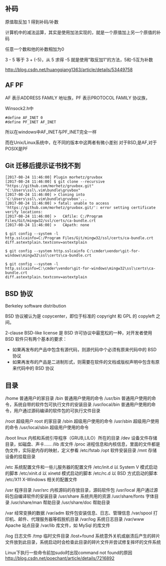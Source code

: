 ## 补码

原值取反加 1 得到补码/补数

计算机中的减法运算，其实是使用加法实现的，就是一个原值加上另一个原值的补码

任意一个数和他的补数相加为0

3 - 5 等于 3 + (-5)，从 5 求得 -5 就是使用"取反加1"的方法，5和-5互为补数

http://blog.csdn.net/huangqiang1363/article/details/53449758

## AF PF

AF 表示ADDRESS FAMILY 地址族，PF 表示PROTOCOL FAMILY 协议族，

Winsock2.h中
```
#define AF_INET 0
#define PF_INET AF_INET
```
 
所以在windows中AF_INET与PF_INET完全一样
 
而在Unix/Linux系统中，在不同的版本中这两者有微小差别
对于BSD,是AF,对于POSIX是PF

## Git 迁移后提示证书找不到

```
[2017-08-24 11:46:00] Plugin morhetz/gruvbox
[2017-08-24 11:46:00] $ git clone --recursive "https://github.com/morhetz/gruvbox.git" "C:\Users\ssl\.vim\bundle\gruvbox"
[2017-08-24 11:46:00] > Cloning into 'C:\Users\ssl\.vim\bundle\gruvbox'...
[2017-08-24 11:46:00] > fatal: unable to access 'https://github.com/morhetz/gruvbox.git/': error setting certificate verify locations:
[2017-08-24 11:46:00] >   CAfile: C:/Program Files/Git/mingw32/ssl/certs/ca-bundle.crt
[2017-08-24 11:46:00] >   CApath: none

$ git config --system -l
http.sslcainfo=C:/Program Files/Git/mingw32/ssl/certs/ca-bundle.crt
diff.astextplain.textconv=astextplain

$ git config --system http.sslcainfo C:\cmder\vendor\git-for-windows\mingw32\ssl\certs\ca-bundle.crt

$ git config --system -l
http.sslcainfo=C:\cmder\vendor\git-for-windows\mingw32\ssl\certs\ca-bundle.crt
diff.astextplain.textconv=astextplain
```

## BSD 协议

Berkeley software distribution

BSD 协议被认为是 copycenter，即位于标准的 copyright 和 GPL 的 copyleft 之间。

2-clause BSD-like license 是 BSD 许可协议中最宽松的一种，对开发者使用 BSD 软件只有两个基本的要求：
* 如果再发布的产品中包含有源代码，则源代码中个必须有原来代码中的 BSD 协议
* 如果再发布的产品是二进制形式，则需要在软件的文档或版权声明中包含有原来代码中的 BSD 协议

## 目录

/home               普通用户的家目录
/bin                普通用户使用的命令
/usr/bin            普通用户使用的命令，系统自带的软件包可执行文件的安装目录
/usr/local/bin      普通用户使用的命令，用户通过源码编译的软件包的可执行文件目录

/root               超级用户 root 的家目录
/sbin               超级用户使用的命令
/usr/sbin           超级用户使用的命令
/usr/local/sbin     超级用户使用的命令

/boot               linux 内核和系统引导程序（GRUB,LILO）所在的目录
/dev                设备文件存储目录，如磁盘、声卡……
/lib                库文件
/proc               进程信息和内核信息，里面的文件都是伪文件，实际是内存的映射，定义参看 /etc/fstab
/opt                软件安装目录
/mnt                存储设备的挂载目录

/etc                系统配置文件和一些儿服务器的配置文件
/etc/init.d         以 System V 模式启动的脚本
/etc/xinit.d        以 xinetd 模式启动的脚本
/etc/rc.d           以 BSD 方式启动的脚本
/etc/X11            X-Windows 相关的配置文件

/usr                程序目录
/usr/src            内核源码的存放目录，源码软件包
/usr/local          用户通过源码包自编译软件的安装目录
/usr/share          系统共用的资源
/usr/share/fonts    字体目录
/usr/share/man      帮助目录
/usr/share/doc      帮助目录

/var                经常变换的数据
/var/adm            软件包安装信息、日志、管理信息
/var/spool          打印机、邮件、代理服务器等假脱机目录
/var/log            系统日志目录
/var/www            Apache 站点目录
/var/lib            库文件，如 MySql 的库文件


/log                日志文件
/tmp                临时文件目录
/lost+found         系统意外关机或崩溃后产生的碎片文件放到此目录，系统启动时会检查此目录的碎片文件并尝试修复摔坏的文件系统


Linux下执行一些命令前加sudo时出现command not found的原因
http://blog.csdn.net/poechant/article/details/7216892
